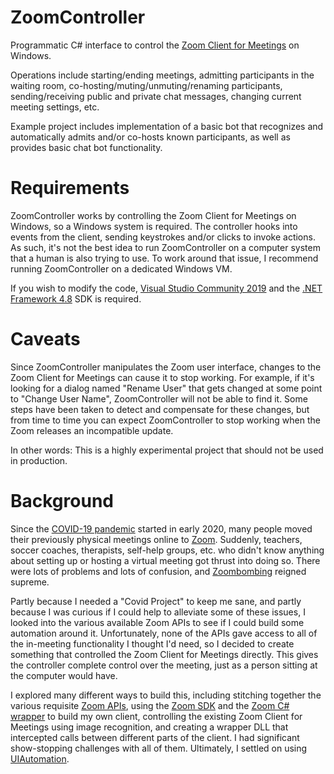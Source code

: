 # ZoomController
Programmatic C# interface to control the [Zoom Client for Meetings](https://zoom.us/client/latest/ZoomInstaller.exe) on Windows.

Operations include starting/ending meetings, admitting participants in the waiting room, co-hosting/muting/unmuting/renaming participants, sending/receiving public and private chat messages, changing current meeting settings, etc.

Example project includes implementation of a basic bot that recognizes and automatically admits and/or co-hosts known participants, as well as provides basic chat bot functionality.

# Requirements

ZoomController works by controlling the Zoom Client for Meetings on Windows, so a Windows system is required.  The controller hooks into events from the client, sending keystrokes and/or clicks to invoke actions.  As such, it's not the best idea to run ZoomController on a computer system that a human is also trying to use.  To work around that issue, I recommend running ZoomController on a dedicated Windows VM.

If you wish to modify the code, [Visual Studio Community 2019](https://visualstudio.microsoft.com/vs/community/) and the [.NET Framework 4.8](https://devblogs.microsoft.com/dotnet/announcing-the-net-framework-4-8/) SDK is required.

# Caveats

Since ZoomController manipulates the Zoom user interface, changes to the Zoom Client for Meetings can cause it to stop working.  For example, if it's looking for a dialog named "Rename User" that gets changed at some point to "Change User Name", ZoomController will not be able to find it.  Some steps have been taken to detect and compensate for these changes, but from time to time you can expect ZoomController to stop working when the Zoom releases an incompatible update.

In other words: This is a highly experimental project that should not be used in production.

# Background

Since the [COVID-19 pandemic](https://en.wikipedia.org/wiki/COVID-19_pandemic) started in early 2020, many people moved their previously physical meetings online to [Zoom](https://zoom.us/).  Suddenly, teachers, soccer coaches, therapists, self-help groups, etc. who didn't know anything about setting up or hosting a virtual meeting got thrust into doing so.  There were lots of problems and lots of confusion, and [Zoombombing](https://en.wikipedia.org/wiki/Zoombombing) reigned supreme.

Partly because I needed a "Covid Project" to keep me sane, and partly because I was curious if I could help to alleviate some of these issues, I looked into the various available Zoom APIs to see if I could build some automation around it.  Unfortunately, none of the APIs gave access to all of the in-meeting functionality I thought I'd need, so I decided to create something that controlled the Zoom Client for Meetings directly.  This gives the controller complete control over the meeting, just as a person sitting at the computer would have.

I explored many different ways to build this, including stitching together the various requisite [Zoom APIs](https://marketplace.zoom.us/docs/api-reference/zoom-api), using the [Zoom SDK](https://marketplace.zoom.us/docs/sdk/native-sdks/windows/mastering-sdk/windows-sdk-functions) and the [Zoom C# wrapper](https://marketplace.zoom.us/docs/sdk/native-sdks/windows/c-sharp-wrapper) to build my own client, controlling the existing Zoom Client for Meetings using image recognition, and creating a wrapper DLL that intercepted calls between different parts of the client.  I had significant show-stopping challenges with all of them.  Ultimately, I settled on using [UIAutomation](https://docs.microsoft.com/en-us/dotnet/framework/ui-automation/ui-automation-overview).
